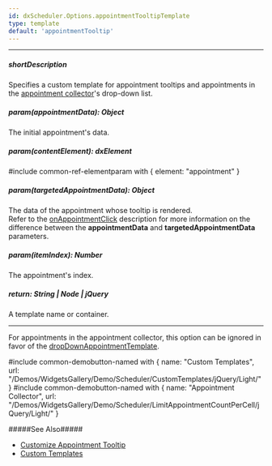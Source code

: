 ```yaml
---
id: dxScheduler.Options.appointmentTooltipTemplate
type: template
default: 'appointmentTooltip'
---
```

---
##### shortDescription
Specifies a custom template for appointment tooltips and appointments in the [appointment collector](/Documentation/Guide/Widgets/Scheduler/Appointments/Appointment_Collector/)'s drop-down list.

##### param(appointmentData): Object
The initial appointment's data.

##### param(contentElement): dxElement
#include common-ref-elementparam with { element: "appointment" }

##### param(targetedAppointmentData): Object
The data of the appointment whose tooltip is rendered.      
Refer to the [onAppointmentClick](/Documentation/ApiReference/UI_Widgets/dxScheduler/Configuration/#onAppointmentClick) description for more information on the difference between the **appointmentData** and **targetedAppointmentData** parameters.

##### param(itemIndex): Number
The appointment's index.

##### return: String | Node | jQuery
A template name or container.

---
For appointments in the appointment collector, this option can be ignored in favor of the [dropDownAppointmentTemplate](/Documentation/ApiReference/UI_Widgets/dxScheduler/Configuration/#dropDownAppointmentTemplate).

#include common-demobutton-named with {
    name: "Custom Templates",
    url: "/Demos/WidgetsGallery/Demo/Scheduler/CustomTemplates/jQuery/Light/"
}
#include common-demobutton-named with {
    name: "Appointment Collector",
    url: "/Demos/WidgetsGallery/Demo/Scheduler/LimitAppointmentCountPerCell/jQuery/Light/"
}

#####See Also#####
- [Customize Appointment Tooltip](/Documentation/Guide/Widgets/Scheduler/Appointments/Customize_Appointment_Tooltip/)
- [Custom Templates](/Documentation/Guide/Widgets/Common/Templates/#Custom_Templates)